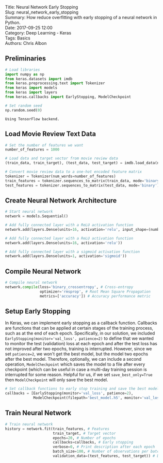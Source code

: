 Title: Neural Network Early Stopping    
Slug: neural_network_early_stopping    
Summary: How reduce overfitting with early stopping of a neural network in Python.    
Date: 2017-09-25 12:00  
Category: Deep Learning - Keras  
Tags: Basics   
Authors: Chris Albon

## Preliminaries


```python
# Load libraries
import numpy as np
from keras.datasets import imdb
from keras.preprocessing.text import Tokenizer
from keras import models
from keras import layers
from keras.callbacks import EarlyStopping, ModelCheckpoint

# Set random seed
np.random.seed(0)
```

    Using TensorFlow backend.


## Load Movie Review Text Data


```python
# Set the number of features we want
number_of_features = 1000

# Load data and target vector from movie review data
(train_data, train_target), (test_data, test_target) = imdb.load_data(num_words=number_of_features)

# Convert movie review data to a one-hot encoded feature matrix
tokenizer = Tokenizer(num_words=number_of_features)
train_features = tokenizer.sequences_to_matrix(train_data, mode='binary')
test_features = tokenizer.sequences_to_matrix(test_data, mode='binary')
```

## Create Neural Network Architecture


```python
# Start neural network
network = models.Sequential()

# Add fully connected layer with a ReLU activation function
network.add(layers.Dense(units=16, activation='relu', input_shape=(number_of_features,)))

# Add fully connected layer with a ReLU activation function
network.add(layers.Dense(units=16, activation='relu'))

# Add fully connected layer with a sigmoid activation function
network.add(layers.Dense(units=1, activation='sigmoid'))
```

## Compile Neural Network


```python
# Compile neural network
network.compile(loss='binary_crossentropy', # Cross-entropy
                optimizer='rmsprop', # Root Mean Square Propagation
                metrics=['accuracy']) # Accuracy performance metric
```

## Setup Early Stopping

In Keras, we can implement early stopping as a callback function. Callbacks are functions that can be applied at certain stages of the training process, such as at the end of each epoch. Specifically, in our solution, we included `EarlyStopping(monitor='val_loss', patience=2)` to define that we wanted to monitor the test (validation) loss at each epoch and after the test loss has not improved after two epochs, training is interrupted. However, since we set `patience=2`, we won't get the best model, but the model two epochs after the best model. Therefore, optionally, we can include a second operation, `ModelCheckpoint` which saves the model to a file after every checkpoint (which can be useful in case a multi-day training session is interrupted for some reason. Helpful for us, if we set `save_best_only=True` then `ModelCheckpoint` will only save the best model.


```python
# Set callback functions to early stop training and save the best model so far
callbacks = [EarlyStopping(monitor='val_loss', patience=2),
             ModelCheckpoint(filepath='best_model.h5', monitor='val_loss', save_best_only=True)]
```

## Train Neural Network


```python
# Train neural network
history = network.fit(train_features, # Features
                      train_target, # Target vector
                      epochs=20, # Number of epochs
                      callbacks=callbacks, # Early stopping
                      verbose=0, # Print description after each epoch
                      batch_size=100, # Number of observations per batch
                      validation_data=(test_features, test_target)) # Data for evaluation
```
